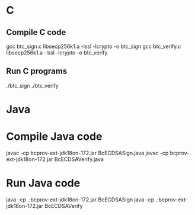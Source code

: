 # C

## Compile C code
gcc btc_sign.c libsecp256k1.a -lssl -lcrypto -o btc_sign
gcc btc_verify.c libsecp256k1.a -lssl -lcrypto -o btc_verify

## Run C programs
./btc_sign <msg>
./btc_verify <msg> <sig> <pk>

# Java

# Compile Java code
javac -cp bcprov-ext-jdk18on-172.jar BcECDSASign.java
javac -cp bcprov-ext-jdk18on-172.jar BcECDSAVerify.java

# Run Java code
java -cp .:bcprov-ext-jdk18on-172.jar BcECDSASign <msg>
java -cp .:bcprov-ext-jdk18on-172.jar BcECDSAVerify <msg> <sig> <pk>
